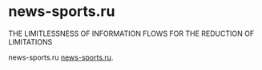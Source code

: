 # news-sports.ru
THE LIMITLESSNESS OF INFORMATION FLOWS FOR THE REDUCTION OF LIMITATIONS
<p>news-sports.ru
  <a href="news-sports.ru">news-sports.ru</a>.
</p>

